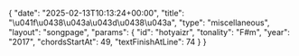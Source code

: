 {
    "date": "2025-02-13T10:13:24+00:00",
    "title": "\u041f\u0438\u043a\u043d\u0438\u043a",
    "type": "miscellaneous",
    "layout": "songpage",
    "params": {
        "id": "hotyaizr",
        "tonality": "F#m",
        "year": "2017",
        "chordsStartAt": 49,
        "textFinishAtLine": 74
    }
}